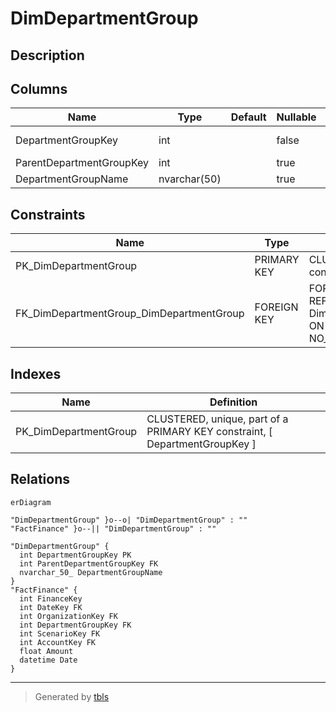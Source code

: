 # DimDepartmentGroup

## Description

## Columns

| Name | Type | Default | Nullable | Children | Parents | Comment |
| ---- | ---- | ------- | -------- | -------- | ------- | ------- |
| DepartmentGroupKey | int |  | false | [DimDepartmentGroup](DimDepartmentGroup.md) [FactFinance](FactFinance.md) |  |  |
| ParentDepartmentGroupKey | int |  | true |  | [DimDepartmentGroup](DimDepartmentGroup.md) |  |
| DepartmentGroupName | nvarchar(50) |  | true |  |  |  |

## Constraints

| Name | Type | Definition |
| ---- | ---- | ---------- |
| PK_DimDepartmentGroup | PRIMARY KEY | CLUSTERED, unique, part of a PRIMARY KEY constraint, [ DepartmentGroupKey ] |
| FK_DimDepartmentGroup_DimDepartmentGroup | FOREIGN KEY | FOREIGN KEY(ParentDepartmentGroupKey) REFERENCES DimDepartmentGroup(DepartmentGroupKey) ON UPDATE NO_ACTION ON DELETE NO_ACTION |

## Indexes

| Name | Definition |
| ---- | ---------- |
| PK_DimDepartmentGroup | CLUSTERED, unique, part of a PRIMARY KEY constraint, [ DepartmentGroupKey ] |

## Relations

```mermaid
erDiagram

"DimDepartmentGroup" }o--o| "DimDepartmentGroup" : ""
"FactFinance" }o--|| "DimDepartmentGroup" : ""

"DimDepartmentGroup" {
  int DepartmentGroupKey PK
  int ParentDepartmentGroupKey FK
  nvarchar_50_ DepartmentGroupName
}
"FactFinance" {
  int FinanceKey
  int DateKey FK
  int OrganizationKey FK
  int DepartmentGroupKey FK
  int ScenarioKey FK
  int AccountKey FK
  float Amount
  datetime Date
}
```

---

> Generated by [tbls](https://github.com/k1LoW/tbls)
